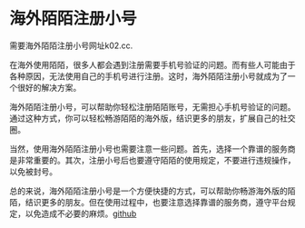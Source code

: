 # 海外陌陌注册小号

需要海外陌陌注册小号网址k02.cc.

在海外使用陌陌，很多人都会遇到注册需要手机号验证的问题。而有些人可能由于各种原因，无法使用自己的手机号进行注册。这时，海外陌陌注册小号就成为了一个很好的解决方案。

海外陌陌注册小号，可以帮助你轻松注册陌陌账号，无需担心手机号验证的问题。通过这种方式，你可以轻松畅游陌陌的海外版，结识更多的朋友，扩展自己的社交圈。

当然，使用海外陌陌注册小号也需要注意一些问题。首先，选择一个靠谱的服务商是非常重要的。其次，注册小号后也要遵守陌陌的使用规定，不要进行违规操作，以免被封号。

总的来说，海外陌陌注册小号是一个方便快捷的方式，可以帮助你畅游海外版的陌陌，结识更多的朋友。但在使用过程中，也要注意选择靠谱的服务商，遵守平台规定，以免造成不必要的麻烦。[github](https://github.com)